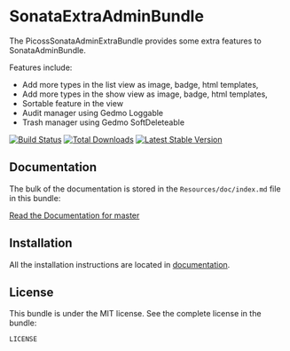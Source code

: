 SonataExtraAdminBundle
======================

The PicossSonataAdminExtraBundle provides some extra features to SonataAdminBundle.

Features include:

- Add more types in the list view as image, badge, html templates,
- Add more types in the show view as image, badge, html templates,
- Sortable feature in the view
- Audit manager using Gedmo Loggable
- Trash manager using Gedmo SoftDeleteable

[![Build Status](https://travis-ci.org/picoss/SonataExtraAdminBundle.svg?branch=master)](https://travis-ci.org/picoss/SonataExtraAdminBundle)
[![Total Downloads](https://poser.pugx.org/picoss/sonata-extra-admin-bundle/downloads.png)](https://packagist.org/packages/picoss/sonata-extra-admin-bundle)
[![Latest Stable Version](https://poser.pugx.org/picoss/sonata-extra-admin-bundle/v/stable.png)](https://packagist.org/packages/picoss/sonata-extra-admin-bundle)

Documentation
-------------

The bulk of the documentation is stored in the `Resources/doc/index.md`
file in this bundle:

[Read the Documentation for master](https://github.com/picoss/SonataExtraAdminBundle/blob/master/Resources/doc/index.md)

Installation
------------

All the installation instructions are located in [documentation](https://github.com/picoss/SonataExtraAdminBundle/blob/master/Resources/doc/index.md).

License
-------

This bundle is under the MIT license. See the complete license in the bundle:

    LICENSE

